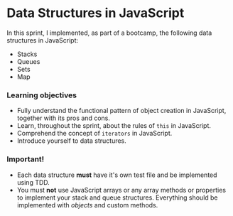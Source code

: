 # Data Structures in JavaScript

In this sprint, I implemented, as part of a bootcamp, the following data structures in JavaScript:

- Stacks
- Queues
- Sets
- Map

### **Learning objectives**

- Fully understand the functional pattern of object creation in JavaScript, together with its pros and cons.
- Learn, throughout the sprint, about the rules of `this` in JavaScript.
- Comprehend the concept of `iterators` in JavaScript.
- Introduce yourself to data structures.

###  Important! 

- Each data structure **must** have it's own test file and be implemented using TDD.
- You must **not** use JavaScript arrays or any array methods or properties to implement your stack and queue structures. Everything should be implemented with _objects_ and custom methods.
